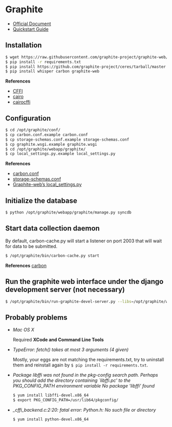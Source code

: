 # Graphite
- [Official Document](http://graphite.readthedocs.org/en/latest/)
- [Quickstart Guide](http://graphite.wikidot.com/quickstart-guide)

## Installation

```bash
$ wget https://raw.githubusercontent.com/graphite-project/graphite-web/master/requirements.txt
$ pip install -r requirements.txt 
$ pip install https://github.com/graphite-project/ceres/tarball/master
$ pip install whisper carbon graphite-web
```

**References**
- [CFFI](http://cffi.readthedocs.org/en/latest/installation.html#platform-specific-instructions)
- [cairo](http://cairographics.org/download/)
- [cairocffi](https://pypi.python.org/pypi/cairocffi)

## Configuration

```bash
$ cd /opt/graphite/conf/
$ cp carbon.conf.example carbon.conf
$ cp storage-schemas.conf.example storage-schemas.conf
$ cp graphite.wsgi.example graphite.wsgi
$ cd /opt/graphite/webapp/graphite/
$ cp local_settings.py.example local_settings.py
```

**References**
- [carbon.conf](http://graphite.readthedocs.org/en/latest/config-carbon.html#carbon-conf)
- [storage-schemas.conf](http://graphite.readthedocs.org/en/latest/config-carbon.html#storage-schemas-conf)
- [Graphite-web’s local_settings.py](http://graphite.readthedocs.org/en/latest/config-local-settings.html)

## Initialize the database

```bash
$ python /opt/graphite/webapp/graphite/manage.py syncdb
```

## Start data collection daemon
By default, carbon-cache.py will start a listener on port 2003 that will wait for data to be submitted.

```bash
$ /opt/graphite/bin/carbon-cache.py start
```

**References**
[carbon](http://graphite.readthedocs.org/en/latest/admin-carbon.html)

## Run the graphite web interface under the django development server (not necessary)

```bash
$ /opt/graphite/bin/run-graphite-devel-server.py --libs=/opt/graphite/webapp/ /opt/graphite/
```

## Probably problems

- *Mac OS X*

  Required **XCode and Command Line Tools**

- *TypeError: fetch() takes at most 3 arguments (4 given)*

  Mostly, your eggs are not matching the requirements.txt, try to uninstall them and reinstall again by `$ pip install -r requirements.txt`.

- *Package libffi was not found in the pkg-config search path. Perhaps you should add the directory containing `libffi.pc' to the PKG_CONFIG_PATH environment variable No package 'libffi' found*

  ```bash
  $ yum install libffi-devel.x86_64
  $ export PKG_CONFIG_PATH=/usr/lib64/pkgconfig/
  ```

- *_cffi_backend.c:2:20: fatal error: Python.h: No such file or directory*

  ```bash
  $ yum install python-devel.x86_64
  ```
